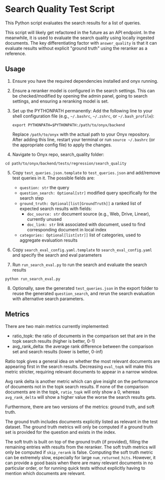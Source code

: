 # Search Quality Test Script

This Python script evaluates the search results for a list of queries.

This script will likely get refactored in the future as an API endpoint.
In the meanwhile, it is used to evaluate the search quality using locally ingested documents.
The key differentiating factor with `answer_quality` is that it can evaluate results without explicit "ground truth" using the reranker as a reference.

## Usage

1. Ensure you have the required dependencies installed and onyx running.

2. Ensure a reranker model is configured in the search settings.
This can be checked/modified by opening the admin panel, going to search settings, and ensuring a reranking model is set.

3. Set up the PYTHONPATH permanently:
   Add the following line to your shell configuration file (e.g., `~/.bashrc`, `~/.zshrc`, or `~/.bash_profile`):
   ```
   export PYTHONPATH=$PYTHONPATH:/path/to/onyx/backend
   ```
   Replace `/path/to/onyx` with the actual path to your Onyx repository.
   After adding this line, restart your terminal or run `source ~/.bashrc` (or the appropriate config file) to apply the changes.

4. Navigate to Onyx repo, search_quality folder:

```
cd path/to/onyx/backend/tests/regression/search_quality
```

5. Copy `test_queries.json.template` to `test_queries.json` and add/remove test queries in it. The possible fields are:

   - `question: str` the query
   - `question_search: Optional[str]` modified query specifically for the search step
   - `ground_truth: Optional[list[GroundTruth]]` a ranked list of expected search results with fields:
      - `doc_source: str` document source (e.g., Web, Drive, Linear), currently unused
      - `doc_link: str` link associated with document, used to find corresponding document in local index
   - `categories: Optional[list[str]]` list of categories, used to aggregate evaluation results

6. Copy `search_eval_config.yaml.template` to `search_eval_config.yaml` and specify the search and eval parameters

7. Run `run_search_eval.py` to run the search and evaluate the search results

```
python run_search_eval.py
```

8. Optionally, save the generated `test_queries.json` in the export folder to reuse the generated `question_search`, and rerun the search evaluation with alternative search parameters.

## Metrics
There are two main metrics currently implemented:
- ratio_topk: the ratio of documents in the comparison set that are in the topk search results (higher is better, 0-1)
- avg_rank_delta: the average rank difference between the comparison set and search results (lower is better, 0-inf)

Ratio topk gives a general idea on whether the most relevant documents are appearing first in the search results. Decreasing `eval_topk` will make this metric stricter, requiring relevant documents to appear in a narrow window.

Avg rank delta is another metric which can give insight on the performance of documents not in the topk search results. If none of the comparison documents are in the topk, `ratio_topk` will only show a 0, whereas `avg_rank_delta` will show a higher value the worse the search results gets.

Furthermore, there are two versions of the metrics: ground truth, and soft truth.

The ground truth includes documents explicitly listed as relevant in the test dataset. The ground truth metrics will only be computed if a ground truth set is provided for the question and exists in the index.

The soft truth is built on top of the ground truth (if provided), filling the remaining entries with results from the reranker. The soft truth metrics will only be computed if `skip_rerank` is false. Computing the soft truth metric can be extremely slow, especially for large `num_returned_hits`. However, it can provide a good basis when there are many relevant documents in no particular order, or for running quick tests without explicitly having to mention which documents are relevant.